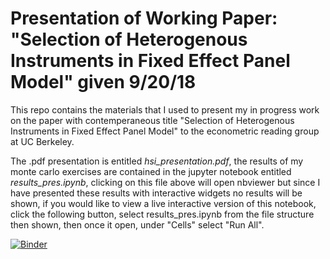 # Presentation of Working Paper: "Selection of Heterogenous Instruments in Fixed Effect Panel Model" given 9/20/18

This repo contains the materials that I used to present my in progress work on the paper with contemperaneous title
"Selection of Heterogenous Instruments in Fixed Effect Panel Model" to the econometric reading group at UC Berkeley.

The .pdf presentation is entitled *hsi_presentation.pdf*, the results of my monte carlo exercises are contained in the
jupyter notebook entitled *results_pres.ipynb*, clicking on this file above will open nbviewer but since I have presented
these results with interactive widgets no results will be shown, if you would like to view a live interactive version of
this notebook, click the following button, select results_pres.ipynb from the file structure then shown, then once it open, under "Cells"  select "Run All".

[![Binder](https://mybinder.org/badge.svg)](https://mybinder.org/v2/gh/Existentialdredd/hsi_pres/master?filepath=%2Fresult_pres.ipynb)
